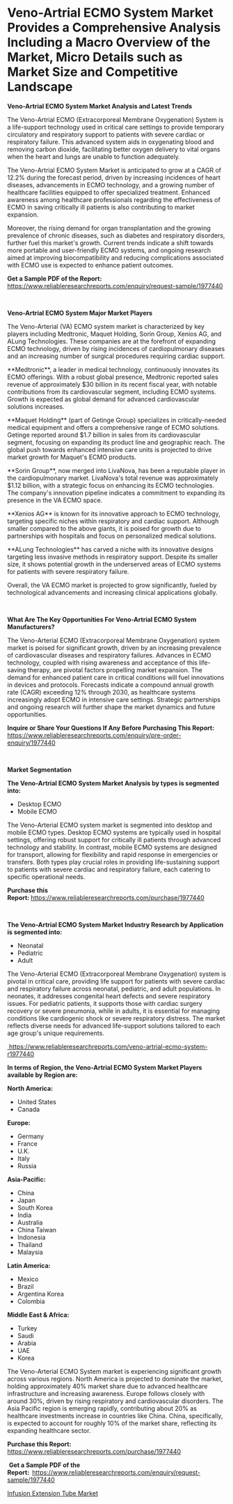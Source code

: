 <p><h1>Veno-Artrial ECMO System Market Provides a Comprehensive Analysis Including a Macro Overview of the Market, Micro Details such as Market Size and Competitive Landscape</h1></p><p><strong>Veno-Artrial ECMO System Market Analysis and Latest Trends</strong></p>
<p><p>The Veno-Artrial ECMO (Extracorporeal Membrane Oxygenation) System is a life-support technology used in critical care settings to provide temporary circulatory and respiratory support to patients with severe cardiac or respiratory failure. This advanced system aids in oxygenating blood and removing carbon dioxide, facilitating better oxygen delivery to vital organs when the heart and lungs are unable to function adequately.</p><p>The Veno-Artrial ECMO System Market is anticipated to grow at a CAGR of 12.2% during the forecast period, driven by increasing incidences of heart diseases, advancements in ECMO technology, and a growing number of healthcare facilities equipped to offer specialized treatment. Enhanced awareness among healthcare professionals regarding the effectiveness of ECMO in saving critically ill patients is also contributing to market expansion. </p><p>Moreover, the rising demand for organ transplantation and the growing prevalence of chronic diseases, such as diabetes and respiratory disorders, further fuel this market's growth. Current trends indicate a shift towards more portable and user-friendly ECMO systems, and ongoing research aimed at improving biocompatibility and reducing complications associated with ECMO use is expected to enhance patient outcomes.</p></p>
<p><strong>Get a Sample PDF of the Report:&nbsp;</strong> <a href="https://www.reliableresearchreports.com/enquiry/request-sample/1977440?utm_campaign=3255&utm_medium=2&utm_source=Github&utm_content=ia&utm_term=05032025&utm_id=veno-artrial-ecmo-system">https://www.reliableresearchreports.com/enquiry/request-sample/1977440</a></p>
<p>&nbsp;</p>
<p><strong>Veno-Artrial ECMO System Major Market Players</strong></p>
<p><p>The Veno-Arterial (VA) ECMO system market is characterized by key players including Medtronic, Maquet Holding, Sorin Group, Xenios AG, and ALung Technologies. These companies are at the forefront of expanding ECMO technology, driven by rising incidences of cardiopulmonary diseases and an increasing number of surgical procedures requiring cardiac support.</p><p>**Medtronic**, a leader in medical technology, continuously innovates its ECMO offerings. With a robust global presence, Medtronic reported sales revenue of approximately $30 billion in its recent fiscal year, with notable contributions from its cardiovascular segment, including ECMO systems. Growth is expected as global demand for advanced cardiovascular solutions increases.</p><p>**Maquet Holding** (part of Getinge Group) specializes in critically-needed medical equipment and offers a comprehensive range of ECMO solutions. Getinge reported around $1.7 billion in sales from its cardiovascular segment, focusing on expanding its product line and geographic reach. The global push towards enhanced intensive care units is projected to drive market growth for Maquet's ECMO products.</p><p>**Sorin Group**, now merged into LivaNova, has been a reputable player in the cardiopulmonary market. LivaNova's total revenue was approximately $1.12 billion, with a strategic focus on enhancing its ECMO technologies. The company's innovation pipeline indicates a commitment to expanding its presence in the VA ECMO space.</p><p>**Xenios AG** is known for its innovative approach to ECMO technology, targeting specific niches within respiratory and cardiac support. Although smaller compared to the above giants, it is poised for growth due to partnerships with hospitals and focus on personalized medical solutions.</p><p>**ALung Technologies** has carved a niche with its innovative designs targeting less invasive methods in respiratory support. Despite its smaller size, it shows potential growth in the underserved areas of ECMO systems for patients with severe respiratory failure.</p><p>Overall, the VA ECMO market is projected to grow significantly, fueled by technological advancements and increasing clinical applications globally.</p></p>
<p>&nbsp;</p>
<p><strong>What Are The Key Opportunities For Veno-Artrial ECMO System Manufacturers?</strong></p>
<p><p>The Veno-Arterial ECMO (Extracorporeal Membrane Oxygenation) system market is poised for significant growth, driven by an increasing prevalence of cardiovascular diseases and respiratory failures. Advances in ECMO technology, coupled with rising awareness and acceptance of this life-saving therapy, are pivotal factors propelling market expansion. The demand for enhanced patient care in critical conditions will fuel innovations in devices and protocols. Forecasts indicate a compound annual growth rate (CAGR) exceeding 12% through 2030, as healthcare systems increasingly adopt ECMO in intensive care settings. Strategic partnerships and ongoing research will further shape the market dynamics and future opportunities.</p></p>
<p><strong>Inquire or Share Your Questions If Any Before Purchasing This Report:</strong> <a href="https://www.reliableresearchreports.com/enquiry/pre-order-enquiry/1977440?utm_campaign=3255&utm_medium=2&utm_source=Github&utm_content=ia&utm_term=05032025&utm_id=veno-artrial-ecmo-system">https://www.reliableresearchreports.com/enquiry/pre-order-enquiry/1977440</a></p>
<p>&nbsp;</p>
<p><strong>Market Segmentation</strong></p>
<p><strong>The Veno-Artrial ECMO System Market Analysis by types is segmented into:</strong></p>
<p><ul><li>Desktop ECMO</li><li>Mobile ECMO</li></ul></p>
<p><p>The Veno-Arterial ECMO system market is segmented into desktop and mobile ECMO types. Desktop ECMO systems are typically used in hospital settings, offering robust support for critically ill patients through advanced technology and stability. In contrast, mobile ECMO systems are designed for transport, allowing for flexibility and rapid response in emergencies or transfers. Both types play crucial roles in providing life-sustaining support to patients with severe cardiac and respiratory failure, each catering to specific operational needs.</p></p>
<p><strong>Purchase this Report:&nbsp;</strong><a href="https://www.reliableresearchreports.com/purchase/1977440?utm_campaign=3255&utm_medium=2&utm_source=Github&utm_content=ia&utm_term=05032025&utm_id=veno-artrial-ecmo-system">https://www.reliableresearchreports.com/purchase/1977440</a></p>
<p>&nbsp;</p>
<p><strong>The Veno-Artrial ECMO System Market Industry Research by Application is segmented into:</strong></p>
<p><ul><li>Neonatal</li><li>Pediatric</li><li>Adult</li></ul></p>
<p><p>The Veno-Arterial ECMO (Extracorporeal Membrane Oxygenation) system is pivotal in critical care, providing life support for patients with severe cardiac and respiratory failure across neonatal, pediatric, and adult populations. In neonates, it addresses congenital heart defects and severe respiratory issues. For pediatric patients, it supports those with cardiac surgery recovery or severe pneumonia, while in adults, it is essential for managing conditions like cardiogenic shock or severe respiratory distress. The market reflects diverse needs for advanced life-support solutions tailored to each age group's unique requirements.</p></p>
<p><a href="https://www.reliableresearchreports.com/veno-artrial-ecmo-system-r1977440?utm_campaign=3255&utm_medium=2&utm_source=Github&utm_content=ia&utm_term=05032025&utm_id=veno-artrial-ecmo-system">&nbsp;https://www.reliableresearchreports.com/veno-artrial-ecmo-system-r1977440</a></p>
<p><strong>In terms of Region, the Veno-Artrial ECMO System Market Players available by Region are:</strong></p>
<p>
    <p> <strong> North America: </strong>
        <ul>
            <li>United States</li>
            <li>Canada</li>
        </ul>
        </p> 
    <p> <strong> Europe: </strong>
        <ul>
            <li>Germany</li>
            <li>France</li>
            <li>U.K.</li>
            <li>Italy</li>
            <li>Russia</li>
        </ul>
        </p> 
    <p> <strong> Asia-Pacific: </strong>
        <ul>
            <li>China</li>
            <li>Japan</li>
            <li>South Korea</li>
            <li>India</li>
            <li>Australia</li>
            <li>China Taiwan</li>
            <li>Indonesia</li>
            <li>Thailand</li>
            <li>Malaysia</li>
        </ul>
        </p> 
    <p> <strong> Latin America: </strong>
        <ul>
            <li>Mexico</li>
            <li>Brazil</li>
            <li>Argentina Korea</li>
            <li>Colombia</li>
        </ul>
        </p> 
    <p> <strong> Middle East & Africa: </strong>
        <ul>
            <li>Turkey</li>
            <li>Saudi</li>
            <li>Arabia</li>
            <li>UAE</li>
            <li>Korea</li>
        </ul>
    </p>
    </p>
<p><p>The Veno-Arterial ECMO System market is experiencing significant growth across various regions. North America is projected to dominate the market, holding approximately 40% market share due to advanced healthcare infrastructure and increasing awareness. Europe follows closely with around 30%, driven by rising respiratory and cardiovascular disorders. The Asia Pacific region is emerging rapidly, contributing about 20% as healthcare investments increase in countries like China. China, specifically, is expected to account for roughly 10% of the market share, reflecting its expanding healthcare sector.</p></p>
<p><strong>Purchase this Report: </strong><a href="https://www.reliableresearchreports.com/purchase/1977440?utm_campaign=3255&utm_medium=2&utm_source=Github&utm_content=ia&utm_term=05032025&utm_id=veno-artrial-ecmo-system">https://www.reliableresearchreports.com/purchase/1977440</a></p>
<p>&nbsp;<strong>Get a Sample PDF of the Report:&nbsp;&nbsp;</strong><a href="https://www.reliableresearchreports.com/enquiry/request-sample/1977440?utm_campaign=3255&utm_medium=2&utm_source=Github&utm_content=ia&utm_term=05032025&utm_id=veno-artrial-ecmo-system">https://www.reliableresearchreports.com/enquiry/request-sample/1977440</a></p>
<p><strong></strong></p>
<p><p><a href="https://github.com/lizonbochil23/Market-Research-Report-List-1/blob/main/infusion-extension-tube-market.md?utm_campaign=3255&utm_medium=2&utm_source=Github&utm_content=ia&utm_term=05032025&utm_id=veno-artrial-ecmo-system">Infusion Extension Tube Market</a></p></p>